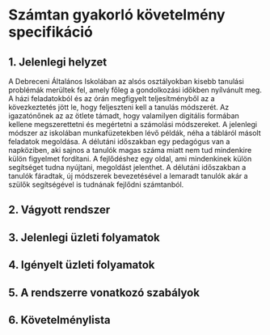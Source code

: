 # Számtan gyakorló követelmény specifikáció

## 1. Jelenlegi helyzet
A Debreceni Általános Iskolában az alsós osztályokban kisebb tanulási problémák merültek fel, amely főleg a gondolkozási időkben nyílvánult meg.     A házi feladatokból és az órán megfigyelt teljesítményből az a kövezkeztetés jött le, hogy feljeszteni kell a tanulás módszerét.
Az igazatónőnek az az ötlete támadt, hogy valamilyen digitális formában kellene megszerettetni és megértetni a számolási módszereket.
A jelenlegi módszer az iskolában munkafüzetekben lévő példák, néha a tábláról másolt feladatok megoldása.
A délutáni időszakban egy pedagógus van a napköziben, aki sajnos a tanulók magas száma miatt nem tud mindenkire külön figyelmet fordítani.
A fejlődéshez egy oldal, ami mindenkinek külön segítséget tudna nyújtani, megoldást jelenthet.
A délutáni időszakban a tanulók fáradtak, új módszerek bevezetésével a lemaradt tanulók akár a szülők segítségével is tudnának fejlődni számtanból.
## 2. Vágyott rendszer

## 3. Jelenlegi üzleti folyamatok

## 4. Igényelt üzleti folyamatok

## 5. A rendszerre vonatkozó szabályok

## 6. Követelménylista

